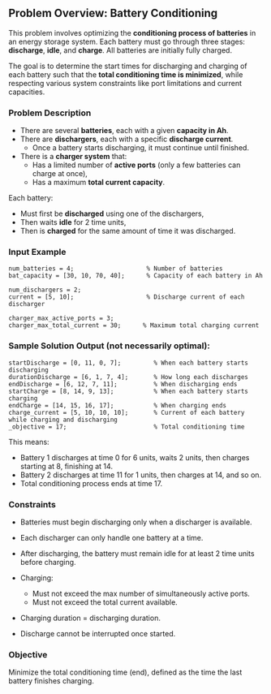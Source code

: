 ## Problem Overview: Battery Conditioning

This problem involves optimizing the **conditioning process of batteries** in an energy storage system. Each battery must go through three stages: **discharge**, **idle**, and **charge**. All batteries are initially fully charged.

The goal is to determine the start times for discharging and charging of each battery such that the **total conditioning time is minimized**, while respecting various system constraints like port limitations and current capacities.

### Problem Description

- There are several **batteries**, each with a given **capacity in Ah**.
- There are **dischargers**, each with a specific **discharge current**.
  - Once a battery starts discharging, it must continue until finished.
- There is a **charger system** that:
  - Has a limited number of **active ports** (only a few batteries can charge at once),
  - Has a maximum **total current capacity**.

Each battery:
- Must first be **discharged** using one of the dischargers,
- Then waits **idle** for 2 time units,
- Then is **charged** for the same amount of time it was discharged.

### Input Example

```minizinc
num_batteries = 4;                    % Number of batteries
bat_capacity = [30, 10, 70, 40];      % Capacity of each battery in Ah

num_dischargers = 2;                 
current = [5, 10];                    % Discharge current of each discharger

charger_max_active_ports = 3;        
charger_max_total_current = 30;      % Maximum total charging current
```

### Sample Solution Output (not necessarily optimal):

```minizinc
startDischarge = [0, 11, 0, 7];         % When each battery starts discharging
durationDischarge = [6, 1, 7, 4];       % How long each discharges
endDischarge = [6, 12, 7, 11];          % When discharging ends
startCharge = [8, 14, 9, 13];           % When each battery starts charging
endCharge = [14, 15, 16, 17];           % When charging ends
charge_current = [5, 10, 10, 10];       % Current of each battery while charging and discharging
_objective = 17;                        % Total conditioning time
```

This means:

-  Battery 1 discharges at time 0 for 6 units, waits 2 units, then charges starting at 8, finishing at 14.
-  Battery 2 discharges at time 11 for 1 units, then charges at 14, and so on.
-  Total conditioning process ends at time 17.

### Constraints

-  Batteries must begin discharging only when a discharger is available.
-  Each discharger can only handle one battery at a time.
-  After discharging, the battery must remain idle for at least 2 time units before charging.

-  Charging:
    - Must not exceed the max number of simultaneously active ports.
    - Must not exceed the total current available.

-  Charging duration = discharging duration.
-  Discharge cannot be interrupted once started.

### Objective

Minimize the total conditioning time (end), defined as the time the last battery finishes charging.